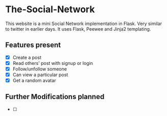 # The-Social-Network
This website is a mini Social Network implementation in Flask. Very similar to twitter in earlier days.
It uses Flask, Peewee and Jinja2 templating.

## Features present 

- [x] Create a post
- [x] Read others' post with signup or login
- [x] Follow/unfollow someone
- [x] Can view a particular post
- [x] Get a random avatar

## Further Modifications planned
- [ ] 
